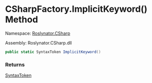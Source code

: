 # CSharpFactory\.ImplicitKeyword\(\) Method

Namespace: [Roslynator.CSharp](../../README.md)

Assembly: Roslynator\.CSharp\.dll

```csharp
public static SyntaxToken ImplicitKeyword()
```

### Returns

[SyntaxToken](https://docs.microsoft.com/en-us/dotnet/api/microsoft.codeanalysis.syntaxtoken)


